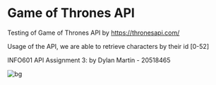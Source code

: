 # Game of Thrones API
Testing of Game of Thrones API by https://thronesapi.com/

Usage of the API, we are able to retrieve characters by their id [0-52]

INFO601 API Assignment 3: by Dylan Martin - 20518465

![bg](https://github.com/SandalBandit/Info601-API-Assignment/assets/119099353/6ea33e69-4bb0-4ab2-9d2c-761fec798903)

